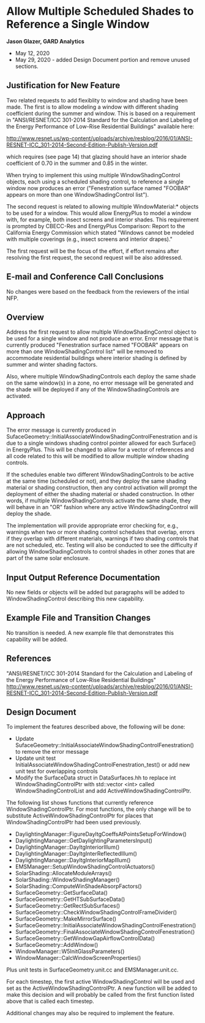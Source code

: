 Allow Multiple Scheduled Shades to Reference a Single Window
================

**Jason Glazer, GARD Analytics**

 - May 12, 2020
 - May 29, 2020 - added Design Document portion and remove unused sections.


## Justification for New Feature ##

Two related requests to add flexiblity to window and shading have been made. The first is to allow modeling a window with 
different shading coefficient during the summer and window. This is based on a requirement in "ANSI/RESNET/ICC 301-2014 
Standard for the Calculation and Labeling of the Energy Performance of Low-Rise Residential Buildings" available here:

http://www.resnet.us/wp-content/uploads/archive/resblog/2016/01/ANSI-RESNET-ICC_301-2014-Second-Edition-Publish-Version.pdf

which requires (see page 14) that glazing should have an interior shade coefficient of 0.70 in the summer and 0.85 in the 
winter.

When trying to implement this using multiple WindowShadingControl objects, each using a scheduled shading 
control, to reference a single window now produces an error ("Fenestration surface named "FOOBAR" appears on
more than one WindowShadingControl list"). 

The second request is related to allowing multiple WindowMaterial:* objects to be used for a window. This would allow 
EnergyPlus to model a window with, for example, both insect screens and interior shades. This requirement is prompted by
CBECC-Res and EnergyPlus Comparison: Report to the California Energy Commission which stated "Windows cannot be modeled 
with multiple coverings (e.g., insect screens and interior drapes)."

The first request will be the focus of the effort, if effort remains after resolving the first request, the second request
will be also addressed.


## E-mail and  Conference Call Conclusions ##

No changes were based on the feedback from the reviewers of the intial NFP.

## Overview ##

Address the first request to allow multiple WindowShadingControl object to be used for a single window and not produce
an error. Error message that is currently produced "Fenestration surface named "FOOBAR" appears on
more than one WindowShadingControl list" will be removed to accommodate residential buildings where 
interior shading is defined by summer and winter shading factors. 

Also, where multiple WindowShadingControls each deploy the same shade on the same window(s) in a zone, no error 
message will be generated and the shade will be deployed if any of the WindowShadingControls are activated.

## Approach ##

The error message is currently produced in SufaceGeometry::InitialAssociateWindowShadingControlFenestration and is due to
a single windows shading control pointer allowed for each Surface() in EnergyPlus. This will be changed to allow for a vector
of references and all code related to this will be modified to allow multiple window shading controls.

If the schedules enable two different WindowShadingControls to be active at the same time (scheduled or not), and 
they deploy the same shading material or shading construction, then any control activation will prompt the 
deployment of either the shading material or shaded construction. In other words, if multiple WindowShadingControls activate the 
same shade, they will behave in an "OR" fashion where any active WindowShadingControl will deploy the shade. 

The implementation will provide appropriate error checking for, e.g., warnings when two or more shading control schedules that 
overlap, errors if they overlap with different materials, warnings if two shading controls that are not scheduled, etc.
Testing will also be conducted to see the difficulty if allowing WindowShadingControls to control shades in other zones that are 
part of the same solar enclosure.

## Input Output Reference Documentation ##

No new fields or objects will be added but paragraphs will be added to WindowShadingControl describing this new capability.

## Example File and Transition Changes ##

No transition is needed. A new example file that demonstrates this capability will be added.

## References ##

"ANSI/RESNET/ICC 301-2014 
Standard for the Calculation and Labeling of the Energy Performance of Low-Rise Residential Buildings" 
http://www.resnet.us/wp-content/uploads/archive/resblog/2016/01/ANSI-RESNET-ICC_301-2014-Second-Edition-Publish-Version.pdf

## Design Document ##

To implement the features described above, the following will be done:

- Update SufaceGeometry::InitialAssociateWindowShadingControlFenestration() to remove the error message
- Update unit test InitialAssociateWindowShadingControlFenestration_test() or add new unit test for overlapping controls
- Modify the SurfaceData struct in DataSurfaces.hh to replace int WindowShadingControlPtr with std::vector \<int\> called
WindowShadingControlList and add ActiveWindowShadingControlPtr.

The following list shows functions that currently reference WindowShadingControlPtr. For most functions, the only
change will be to substitute ActiveWindowShadingControlPtr for places that WindowShadingControlPtr had been used previously. 

- DaylightingManager::FigureDayltgCoeffsAtPointsSetupForWindow()
- DaylightingManager::GetDaylightingParametersInput()
- DaylightingManager::DayltgInteriorIllum()
- DaylightingManager::DayltgInterReflectedIllum()
- DaylightingManager::DayltgInteriorMapIllum()
- EMSManager::SetupWindowShadingControlActuators()
- SolarShading::AllocateModuleArrays()
- SolarShading::WindowShadingManager()
- SolarShading::ComputeWinShadeAbsorpFactors()
- SurfaceGeometry::GetSurfaceData()
- SurfaceGeometry::GetHTSubSurfaceData()
- SurfaceGeometry::GetRectSubSurfaces()
- SurfaceGeometry::CheckWindowShadingControlFrameDivider()
- SurfaceGeometry::MakeMirrorSurface()
- SurfaceGeometry::InitialAssociateWindowShadingControlFenestration()
- SurfaceGeometry::FinalAssociateWindowShadingControlFenestration()
- SurfaceGeometry::GetWindowGapAirflowControlData()
- SurfaceGeometry::AddWindow()
- WindowManager::W5InitGlassParameters()
- WindowManager::CalcWindowScreenProperties()

Plus unit tests in SurfaceGeometry.unit.cc and EMSManager.unit.cc.

For each timestep, the first active WindowShadingControl will be used and set as the ActiveWindowShadingControlPtr. A new
function will be added to make this decision and will probably be called from the first function listed above that is 
called each timestep.

Additional changes may also be required to implement the feature.



